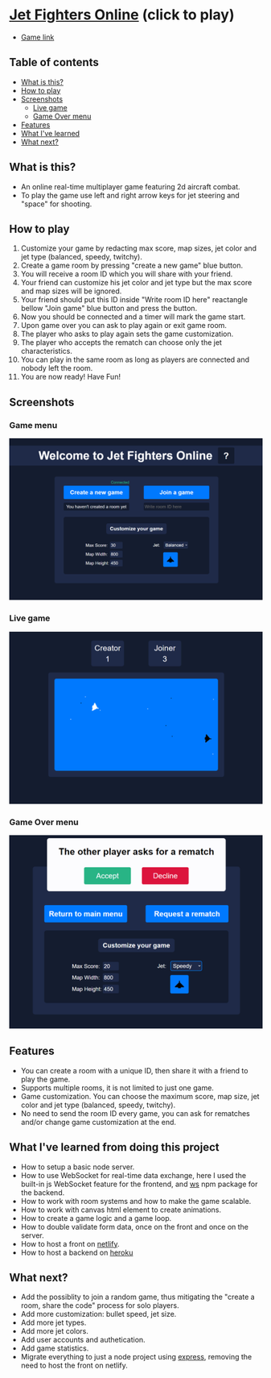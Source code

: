 # [Jet Fighters Online](https://objective-easley-303f76.netlify.app/) (click to play)
- [Game link](https://objective-easley-303f76.netlify.app/)

## Table of contents

- [What is this?](#what-is-this)
- [How to play](#how-to-play)
- [Screenshots](#screenshots)
  - [Live game](#live-game)
  - [Game Over menu](#game-over-menu)
- [Features](#features)
- [What I've learned](#what-ive-learned-from-doing-this-project)
- [What next?](#what-next)

## What is this?
* An online real-time multiplayer game featuring 2d aircraft combat.
* To play the game use left and right arrow keys for jet steering and "space" for shooting.

## How to play
1. Customize your game by redacting max score, map sizes, jet color and jet type (balanced, speedy, twitchy).
2. Create a game room by pressing "create a new game" blue button.
3. You will receive a room ID which you will share with your friend.
4. Your friend can customize his jet color and jet type but the max score and map sizes will be ignored.
5. Your friend should put this ID inside "Write room ID here" reactangle bellow "Join game" blue button and press the button.
6. Now you should be connected and a timer will mark the game start.
7. Upon game over you can ask to play again or exit game room.
8. The player who asks to play again sets the game customization.
9. The player who accepts the rematch can choose only the jet characteristics.
10. You can play in the same room as long as players are connected and nobody left the room.
11. You are now ready! Have Fun!

## Screenshots

### Game menu
![alt text](https://raw.githubusercontent.com/Dan-Lucian/Jet-Fighters-online/main/design/Game-menu.png "Game menu")

### Live game
![alt text](https://raw.githubusercontent.com/Dan-Lucian/Jet-Fighters-online/main/design/Game-going.png "Game")

### Game Over menu
![alt text](https://raw.githubusercontent.com/Dan-Lucian/Jet-Fighters-online/main/design/Game-over-menu.png "Game-over")

## Features
* You can create a room with a unique ID, then share it with a friend to play the game.
* Supports multiple rooms, it is not limited to just one game.
* Game customization. You can choose the maximum score, map size, jet color and jet type (balanced, speedy, twitchy).
* No need to send the room ID every game, you can ask for rematches and/or change game customization at the end.

## What I've learned from doing this project
* How to setup a basic node server.
* How to use WebSocket for real-time data exchange, here I used the built-in js WebSocket feature for the frontend, and [ws](https://www.npmjs.com/package/ws) npm package for the backend.
* How to work with room systems and how to make the game scalable.
* How to work with canvas html element to create animations.
* How to create a game logic and a game loop.
* How to double validate form data, once on the front and once on the server.
* How to host a front on [netlify](https://www.netlify.com/).
* How to host a backend on [heroku](https://www.heroku.com/)

## What next?
* Add the possiblity to join a random game, thus mitigating the "create a room, share the code" process for solo players.
* Add more customization: bullet speed, jet size.
* Add more jet types.
* Add more jet colors.
* Add user accounts and authetication.
* Add game statistics.
* Migrate everything to just a node project using [express](https://www.npmjs.com/package/express), removing the need to host the front on netlify.

